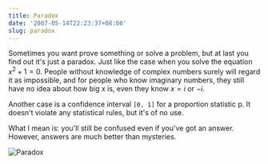 ```yaml
---
title: Paradox
date: '2007-05-14T22:23:37+08:00'
slug: paradox
---
```


Sometimes you want prove something or solve a problem, but at last you find out it's just a paradox. Just like the case when you solve the equation $x^2 + 1 = 0$. People without knowledge of complex numbers surely will regard it as impossible, and for people who know imaginary numbers, they still have no idea about how big x is, even they know $x = i$ or $-i$.

Another case is a confidence interval `[0, 1]` for a proportion statistic p. It doesn't violate any statistical rules, but it's of no use.

What I mean is: you'll still be confused even if you've got an answer. However, answers are much better than mysteries.

![Paradox](https://db.yihui.org/space/chessmen.jpg)
